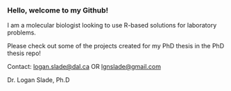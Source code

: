 ### Hello, welcome to my Github! ###

I am a molecular biologist looking to use R-based solutions for laboratory problems. 

Please check out some of the projects created for my PhD thesis in the PhD thesis repo! 

Contact: logan.slade@dal.ca OR lgnslade@gmail.com 

Dr. Logan Slade, Ph.D

<!--
**loganslade/loganslade** is a ✨ _special_ ✨ repository because its `README.md` (this file) appears on your GitHub profile.

Here are some ideas to get you started:

- 🔭 I’m currently working on ...
- 🌱 I’m currently learning ...
- 👯 I’m looking to collaborate on ...
- 🤔 I’m looking for help with ...
- 💬 Ask me about ...
- 📫 How to reach me: ...
- 😄 Pronouns: ...
- ⚡ Fun fact: ...
-->
